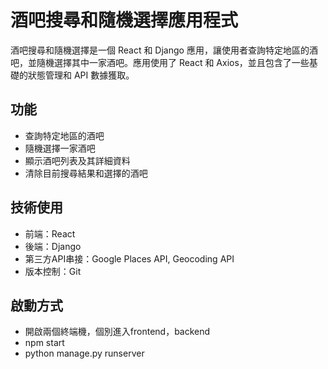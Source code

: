 # 酒吧搜尋和隨機選擇應用程式

酒吧搜尋和隨機選擇是一個 React 和 Django 應用，讓使用者查詢特定地區的酒吧，並隨機選擇其中一家酒吧。應用使用了 React 和 Axios，並且包含了一些基礎的狀態管理和 API 數據獲取。

## 功能
- 查詢特定地區的酒吧
- 隨機選擇一家酒吧
- 顯示酒吧列表及其詳細資料
- 清除目前搜尋結果和選擇的酒吧

## 技術使用
- 前端：React
- 後端：Django
- 第三方API串接：Google Places API, Geocoding API
- 版本控制：Git

## 啟動方式
- 開啟兩個終端機，個別進入frontend，backend 
- npm start
- python manage.py runserver
